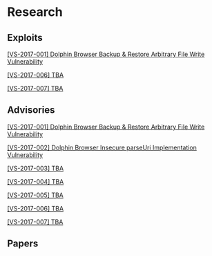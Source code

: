 # Research
## Exploits
[ [VS-2017-001] Dolphin Browser Backup & Restore Arbitrary File Write Vulnerability  ](https://github.com/VerSprite/research/blob/master/exploits/VS-2017-001/README.md)

[ [VS-2017-006] TBA ]()

[ [VS-2017-007] TBA ]()

## Advisories 
[ [VS-2017-001]  Dolphin Browser Backup & Restore Arbitrary File Write Vulnerability ](https://github.com/VerSprite/research/blob/master/advisories/VS-2017-001.md)

[ [VS-2017-002]  Dolphin Browser Insecure parseUri Implementation Vulnerability](https://github.com/VerSprite/research/blob/master/advisories/VS-2017-002.md)

[ [VS-2017-003] TBA ]()

[ [VS-2017-004] TBA ]()

[ [VS-2017-005] TBA ]()

[ [VS-2017-006] TBA ]()

[ [VS-2017-007] TBA ]()

## Papers
